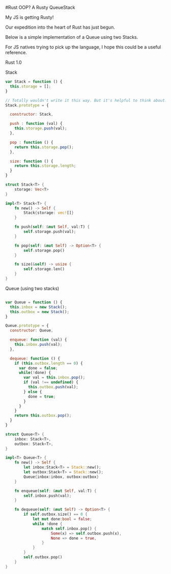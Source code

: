 #Rust OOP? A Rusty QueueStack

My JS is getting Rusty!

Our expedition into the heart of Rust has just begun.

Below is a simple implementation of a Queue using two Stacks.

For JS natives trying to pick up the language, I hope this could be a useful reference.

Rust 1.0

Stack

```javascript
var Stack = function () {
  this.storage = [];
}

// Totally wouldn't write it this way. But it's helpful to think about.
Stack.prototype = {

  constructor: Stack,

  push : function (val) {
    this.storage.push(val);
  },

  pop : function () {
    return this.storage.pop();
  },

  size: function () {
    return this.storage.length;
  }
}
```

```rust
struct Stack<T> {
    storage: Vec<T>
}

impl<T> Stack<T> {
    fn new() -> Self {
        Stack{storage: vec![]}
    }

    fn push(self: &mut Self, val:T) {
        self.storage.push(val);
    }

    fn pop(self: &mut Self) -> Option<T> {
        self.storage.pop()
    }

    fn size(&self) -> usize {
        self.storage.len()
    }
}
```

Queue (using two stacks)

```javascript

var Queue = function () {
  this.inbox = new Stack();
  this.outbox = new Stack();
}

Queue.prototype = {
  constructor: Queue,

  enqueue: function (val) {
    this.inbox.push(val);
  },

  dequeue: function () {
    if (this.outbox.length == 0) {
      var done = false;
      while(!done) {
        var val = this.inbox.pop();
        if (val !== undefined) {
          this.outbox.push(val);
        } else {
          done = true;
        }
      }
    }
    return this.outbox.pop();
  }
}
```

```rust
struct Queue<T> {
    inbox: Stack<T>,
    outbox: Stack<T>,
}

impl<T> Queue<T> {
    fn new() -> Self {
        let inbox:Stack<T> = Stack::new();
        let outbox:Stack<T> = Stack::new();
        Queue{inbox:inbox, outbox:outbox}
    }

    fn enqueue(self: &mut Self, val:T) {
        self.inbox.push(val);
    }

    fn dequeue(self: &mut Self) -> Option<T> {
        if self.outbox.size() == 0 {
            let mut done:bool = false;
            while !done {
                match self.inbox.pop() {
                    Some(x) => self.outbox.push(x),
                    None => done = true,
                }
            }
        }
        self.outbox.pop()
    }
}
```
